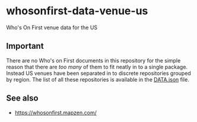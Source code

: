 # whosonfirst-data-venue-us

Who's On First venue data for the US

## Important

There are no Who's on First documents in this repository for the simple reason that there are _too many_ of them to fit neatly in to a single package. Instead US venues have been separated in to discrete repositories grouped by region. The list of all these repositories is available in the [DATA.json](DATA.json) file.

## See also

* https://whosonfirst.mapzen.com/
